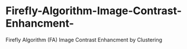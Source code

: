 # Firefly-Algorithm-Image-Contrast-Enhancment-
Firefly Algorithm (FA) Image Contrast Enhancment by Clustering
